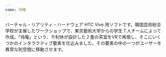 ```yaml
---
name: 待庵
---
```



バーチャル・リアリティ・ハードウェア HTC Vive 用ソフトです。韓国芸術総合学校が主催したワークショップで、東京藝術大学からの学生７人チームによって作成。「待庵」という、千利休が設計した２畳の茶室をVRで再現し、そこにいくつかのインタラクティブ要素を仕込みました。その要素の中の一つがユーザーを異常な別空間に移動させます。
